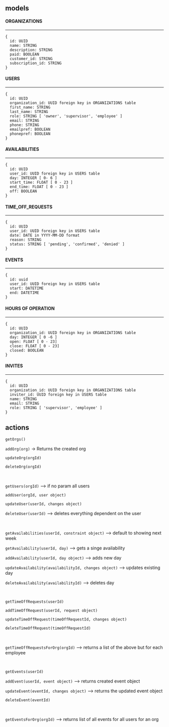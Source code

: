 ## models

#### ORGANIZATIONS
---
```
{
  id: UUID
  name: STRING
  description: STRING
  paid: BOOLEAN
  customer_id: STRING
  subscription_id: STRING
}
```

#### USERS
---
```
{
  id: UUID
  organization_id: UUID foreign key in ORGANIZATIONS table
  first_name: STRING
  last_name: STRING
  role: STRING [ 'owner', 'supervisor', 'employee' ]
  email: STRING
  phone: STRING
  emailpref: BOOLEAN
  phonepref: BOOLEAN
}
```

#### AVAILABILITIES
---
```
{
  id: UUID
  user_id: UUID foreign key in USERS table
  day: INTEGER [ 0- 6 ]
  start_time: FLOAT [ 0 - 23 ]
  end_time: FLOAT [ 0 - 23 ]
  off: BOOLEAN
}
```

#### TIME_OFF_REQUESTS
---
```
{
  id: UUID
  user_id: UUID foreign key in USERS table
  date: DATE in YYYY-MM-DD format 
  reason: STRING
  status: STRING [ 'pending', 'confirmed', 'denied' ]
}
```

#### EVENTS
---
```
{
  id: uuid
  user_id: UUID foreign key in USERS table
  start: DATETIME
  end: DATETIME 
}
```

#### HOURS OF OPERATION
---
```
{
  id: UUID
  organization_id: UUID foreign key in ORGANIZATIONS table
  day: INTEGER [ 0 -6 ]
  open: FLOAT [ 0 - 23]
  close: FLOAT [ 0 - 23] 
  closed: BOOLEAN
}
```

#### INVITES
---
```
{
  id: UUID
  organization_id: UUID foreign key in ORGANIZATIONS table
  inviter_id: UUID foreign key in USERS table
  name: STRING
  email: STRING
  role: STRING [ 'supervisor', 'employee' ]
}
```

## actions

`getOrgs()`

`addOrg(org)` -> Returns the created org

`updateOrg(orgId)`

`deleteOrg(orgId)`

<br>

`getUsers(orgId)` --> if no param all users

`addUser(orgId, user object)`

`updateUser(userId, changes object)`

`deleteUser(userId)` --> deletes everything dependent on the user

<br>

`getAvailabilities(userId, constraint object)` --> default to showing next week

`getAvailability(userId, day)` --> gets a singe availability

`addAvailability(userId, day object)` --> adds new day

`updateAvailability(availabilityId, changes object)` --> updates existing day

`deleteAvailability(availabilityId)` --> deletes day

<br>

`getTimeOffRequests(userId)`

`addTimeOffRequest(userId, request object)`

`updateTimeOffRequest(timeOffRequestId, changes object)`

`deleteTimeOffRequest(timeOffRequestId)`

<br>

`getTimeOffRequestsForOrg(orgId)` --> returns a list of the above but for each employee

<br>

`getEvents(userId)`

`addEvent(userId, event object)` --> returns created event object

`updateEvent(eventId, changes object)` --> returns the updated event object

`deleteEvent(eventId)`

<br>

`getEventsForOrg(orgId)` --> returns list of all events for all users for an org
